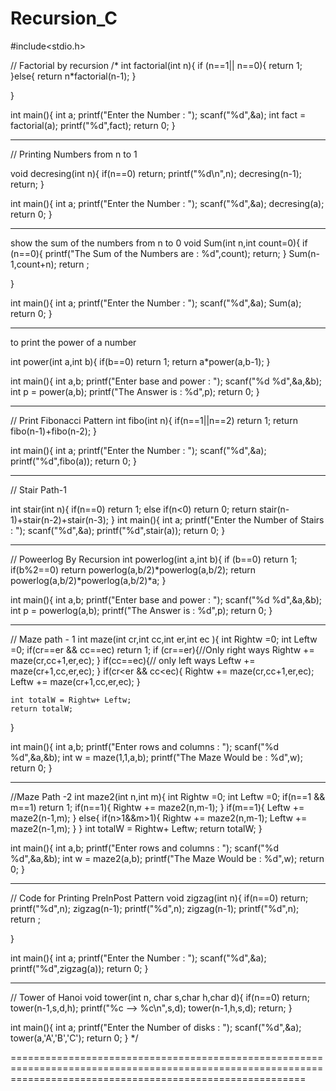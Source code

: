 # Recursion_C

#include<stdio.h>

// Factorial by recursion
/*
int factorial(int n){
	if (n==1|| n==0){
		return 1;
	}else{
		return n*factorial(n-1);
	}
	
}

int main(){
	int a;
	printf("Enter the Number : ");
	scanf("%d",&a);
	int fact = factorial(a);
	printf("%d",fact);
	return 0;
}

---------------------------------------------------------------------------------------------------------------------

// Printing Numbers from n to 1

void decresing(int n){
	if(n==0) return;
	printf("%d\n",n);
	decresing(n-1);
	return;
}


int main(){
	int a;
	printf("Enter the Number : ");
	scanf("%d",&a);
	decresing(a);
	return 0;
}


-------------------------------------------------------------------------------------------------------------------------------------

show the sum of the numbers from n to 0
void Sum(int n,int count=0){
	if (n==0){
		printf("The Sum of the Numbers are : %d",count);
		return;
	}
	Sum(n-1,count+n);
	return ;
	
}

int main(){
	int a;
	printf("Enter the Number : ");
	scanf("%d",&a);
	Sum(a);
	return 0;
}


-----------------------------------------------------------------------------------------------------------

to print the power of a number

int power(int a,int b){
	if(b==0) return 1;
	return a*power(a,b-1);
}

int main(){
	int a,b;
	printf("Enter base and power : ");
	scanf("%d %d",&a,&b);
	int p = power(a,b);
	printf("The Answer is : %d",p);
	return 0;
}

 
-----------------------------------------------------------------------------------------------------------

// Print Fibonacci Pattern
int fibo(int n){
	if(n==1||n==2) return 1;
	return fibo(n-1)+fibo(n-2);
}

int main(){
	int a;
	printf("Enter the Number : ");
	scanf("%d",&a);
	printf("%d",fibo(a));
	return 0;
}

------------------------------------------------------------------------------------------------------------------

// Stair Path-1

int stair(int n){
	  if(n==0) return 1;
	  else if(n<0) return 0;
	  return stair(n-1)+stair(n-2)+stair(n-3);
}
int main(){
	int a;
	printf("Enter the Number of Stairs : ");
	scanf("%d",&a);
	printf("%d",stair(a));
	return 0;
} 

-------------------------------------------------------------------------------------------------------------------------------

// Poweerlog By Recursion
int powerlog(int a,int b){
	if (b==0) return 1;
	if(b%2==0) return powerlog(a,b/2)*powerlog(a,b/2);
	return powerlog(a,b/2)*powerlog(a,b/2)*a;
}

int main(){
	int a,b;
	printf("Enter base and power : ");
	scanf("%d %d",&a,&b);
	int p = powerlog(a,b);
	printf("The Answer is : %d",p);
	return 0;
}

-----------------------------------------------------------------------------------------------------------------

// Maze path - 1
int maze(int cr,int cc,int er,int ec ){
	int Rightw =0;
	int Leftw =0;
	if(cr==er && cc==ec) return 1;
	if (cr==er){//Only right ways
		Rightw += maze(cr,cc+1,er,ec);
	}
	if(cc==ec){// only left ways
		Leftw += maze(cr+1,cc,er,ec);
	}
	if(cr<er && cc<ec){
		Rightw += maze(cr,cc+1,er,ec);
		Leftw += maze(cr+1,cc,er,ec);
	}
	
	int totalW = Rightw+ Leftw;
	return totalW;
}

int main(){
	int a,b;
	printf("Enter rows and columns : ");
	scanf("%d %d",&a,&b);
	int w = maze(1,1,a,b);
	printf("The Maze Would be : %d",w);
	return 0;
}

-------------------------------------------------------------------------------------------------------------------------------

//Maze Path -2 
int maze2(int n,int m){
	int Rightw =0;
	int Leftw =0;
	if(n==1 && m==1) return 1;
	if(n==1){
		Rightw += maze2(n,m-1);
	}
	if(m==1){
		Leftw += maze2(n-1,m); 
	}
	else{
		if(n>1&&m>1){
			Rightw += maze2(n,m-1);
			Leftw += maze2(n-1,m);
		}
	}
	int totalW = Rightw+ Leftw;
	return totalW;
}


int main(){
	int a,b;
	printf("Enter rows and columns : ");
	scanf("%d %d",&a,&b);
	int w = maze2(a,b);
	printf("The Maze Would be : %d",w);
	return 0;
}

-------------------------------------------------------------------------------------------------------------------

// Code for Printing PreInPost Pattern
void zigzag(int n){
	if(n==0) return;
	printf("%d",n);
	zigzag(n-1);
	printf("%d",n);
	zigzag(n-1);
	printf("%d",n);
	return ;
	
}

int main(){
	int a;
	printf("Enter the Number : ");
	scanf("%d",&a);
	printf("%d",zigzag(a));
	return 0;
}

------------------------------------------------------------------------------------------------------------------------------

// Tower of Hanoi
void tower(int n, char s,char h,char d){
	if(n==0) return;
	tower(n-1,s,d,h);
	printf("%c --> %c\n",s,d);
	tower(n-1,h,s,d);
	return;
}

int main(){
	int a;
	printf("Enter the Number of disks : ");
	scanf("%d",&a);
	tower(a,'A','B','C');
	return 0;
}
*/

===============================================================================================================================================================
